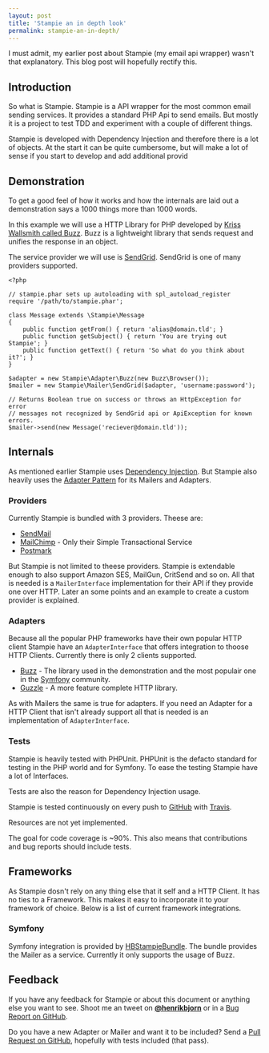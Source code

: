 ```yaml
---
layout: post
title: 'Stampie an in depth look'
permalink: stampie-an-in-depth/
---
```


I must admit, my earlier post about Stampie (my email api wrapper) wasn't that 
explanatory. This blog post will hopefully rectify this.

## Introduction

So what is Stampie. Stampie is a API wrapper for the most common email
sending services. It provides a standard PHP Api to send emails. But
mostly it is a project to test TDD and experiment with a couple of
different things.

Stampie is developed with Dependency Injection and therefore there is a
lot of objects. At the start it can be quite cumbersome, but will make a
lot of sense if you start to develop and add additional provid

## Demonstration

To get a good feel of how it works and how the internals are laid out a
demonstration says a 1000 things more than 1000 words.

In this example we will use a HTTP Library for PHP developed by [Kriss
Wallsmith called Buzz](http://github.com/krisswallsmith/buzz). Buzz is a
lightweight library that sends request and unifies the response in an
object.

The service provider we will use is [SendGrid](http://sendgrid.com).
SendGrid is one of many providers supported.

    <?php

    // stampie.phar sets up autoloading with spl_autoload_register
    require '/path/to/stampie.phar';

    class Message extends \Stampie\Message
    {
        public function getFrom() { return 'alias@domain.tld'; }
        public function getSubject() { return 'You are trying out Stampie'; }
        public function getText() { return 'So what do you think about it?'; }
    }

    $adapter = new Stampie\Adapter\Buzz(new Buzz\Browser());
    $mailer = new Stampie\Mailer\SendGrid($adapter, 'username:password');

    // Returns Boolean true on success or throws an HttpException for error
    // messages not recognized by SendGrid api or ApiException for known errors.
    $mailer->send(new Message('reciever@domain.tld'));

## Internals

As mentioned earlier Stampie uses [Dependency
Injection](http://en.wikipedia.org/wiki/Dependency_injection). But
Stampie also heavily uses the [Adapter
Pattern](http://en.wikipedia.org/wiki/Adapter_pattern) for its Mailers
and Adapters.

### Providers

Currently Stampie is bundled with 3 providers. Theese are:

- [SendMail](http://sendmail.com/)
- [MailChimp](http://mailchimp.com/) - Only their Simple Transactional Service
- [Postmark](http://postmarkapp.com/)

But Stampie is not limited to theese providers. Stampie is extendable
enough to also support Amazon SES, MailGun, CritSend and so on. All that
is needed is a `MailerInterface` implementation for their API if they
provide one over HTTP. Later an some points and an example to create a
custom provider is explained.

### Adapters

Because all the popular PHP frameworks have their own popular HTTP
client Stampie have an `AdapterInterface` that offers integration to
thoose HTTP Clients. Currently there is only 2 clients supported.

- [Buzz](http://github.com/kriswallsmith/buzz) - The library used in
    the demonstration and the most populair one in the
    [Symfony](http://symfony.com/) community.
- [Guzzle](http://guzzlephp.com/) - A more feature complete HTTP
    library.

As with Mailers the same is true for adapters. If you need an Adapter
for a HTTP Client that isn't already support all that is needed is an
implementation of `AdapterInterface`.

### Tests

Stampie is heavily tested with PHPUnit. PHPUnit is the defacto standard
for testing in the PHP world and for Symfony. To ease the testing
Stampie have a lot of Interfaces.

Tests are also the reason for Dependency Injection usage.

Stampie is tested continuously on every push to
[GitHub](http://github.com/henrikbjorn/stampie) with
[Travis](http://travis-ci.org).

Resources are not yet implemented.

The goal for code coverage is \~90%. This also means that contributions
and bug reports should include tests.

## Frameworks

As Stampie dosn't rely on any thing else that it self and a HTTP Client.
It has no ties to a Framework. This makes it easy to incorporate it to
your framework of choice. Below is a list of current framework
integrations.

### Symfony

Symfony integration is provided by
[HBStampieBundle](http://github.com/henrikbjorn/HBStampieBundle). The
bundle provides the Mailer as a service. Currently it only supports the
usage of Buzz.

## Feedback

If you have any feedback for Stampie or about this document or anything
else you want to see. Shoot me an tweet on
[**@henrikbjorn**](http://twitter.com/henrikbjorn) or in a [Bug Report
on GitHub](http://github.com/henrikbjorn/stampie).

Do you have a new Adapter or Mailer and want it to be included? Send a
[Pull Request on GitHub](http://github.com/henrikbjorn/stampie),
hopefully with tests included (that pass).
